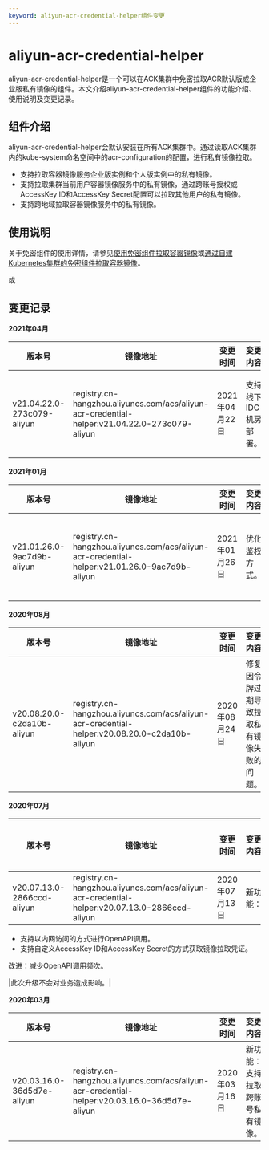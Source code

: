 ```yaml
---
keyword: aliyun-acr-credential-helper组件变更
---
```


# aliyun-acr-credential-helper

aliyun-acr-credential-helper是一个可以在ACK集群中免密拉取ACR默认版或企业版私有镜像的组件。本文介绍aliyun-acr-credential-helper组件的功能介绍、使用说明及变更记录。

## 组件介绍

aliyun-acr-credential-helper会默认安装在所有ACK集群中。通过读取ACK集群内的kube-system命名空间中的acr-configuration的配置，进行私有镜像拉取。

-   支持拉取容器镜像服务企业版实例和个人版实例中的私有镜像。
-   支持拉取集群当前用户容器镜像服务中的私有镜像，通过跨账号授权或AccessKey ID和AccessKey Secret配置可以拉取其他用户的私有镜像。
-   支持跨地域拉取容器镜像服务中的私有镜像。

## 使用说明

关于免密组件的使用详情，请参见[使用免密组件拉取容器镜像](/intl.zh-CN/Kubernetes集群用户指南/应用/镜像/使用免密组件拉取容器镜像.md)或[通过自建Kubernetes集群的免密组件拉取容器镜像](/intl.zh-CN/Kubernetes集群用户指南/多云混合云/注册集群管理/通过自建Kubernetes集群的免密组件拉取容器镜像.md)。

或

## 变更记录

**2021年04月**

|版本号|镜像地址|变更时间|变更内容|变更影响|
|---|----|----|----|----|
|v21.04.22.0-273c079-aliyun|registry.cn-hangzhou.aliyuncs.com/acs/aliyun-acr-credential-helper:v21.04.22.0-273c079-aliyun|2021年04月22日|支持线下IDC机房部署。|此次升级不会对业务造成影响。|

**2021年01月**

|版本号|镜像地址|变更时间|变更内容|变更影响|
|---|----|----|----|----|
|v21.01.26.0-9ac7d9b-aliyun|registry.cn-hangzhou.aliyuncs.com/acs/aliyun-acr-credential-helper:v21.01.26.0-9ac7d9b-aliyun|2021年01月26日|优化鉴权方式。|此次升级不会对业务造成影响。|

**2020年08月**

|版本号|镜像地址|变更时间|变更内容|变更影响|
|---|----|----|----|----|
|v20.08.20.0-c2da10b-aliyun|registry.cn-hangzhou.aliyuncs.com/acs/aliyun-acr-credential-helper:v20.08.20.0-c2da10b-aliyun|2020年08月24日|修复因令牌过期导致拉取私有镜像失败的问题。|此次升级不会对业务造成影响。|

**2020年07月**

|版本号|镜像地址|变更时间|变更内容|变更影响|
|---|----|----|----|----|
|v20.07.13.0-2866ccd-aliyun|registry.cn-hangzhou.aliyuncs.com/acs/aliyun-acr-credential-helper:v20.07.13.0-2866ccd-aliyun|2020年07月13日|新功能：

-   支持以内网访问的方式进行OpenAPI调用。
-   支持自定义AccessKey ID和AccessKey Secret的方式获取镜像拉取凭证。

改进：减少OpenAPI调用频次。

|此次升级不会对业务造成影响。|

**2020年03月**

|版本号|镜像地址|变更时间|变更内容|变更影响|
|---|----|----|----|----|
|v20.03.16.0-36d5d7e-aliyun|registry.cn-hangzhou.aliyuncs.com/acs/aliyun-acr-credential-helper:v20.03.16.0-36d5d7e-aliyun|2020年03月16日|新功能：支持拉取跨账号私有镜像。|此次升级不会对业务造成影响。|

